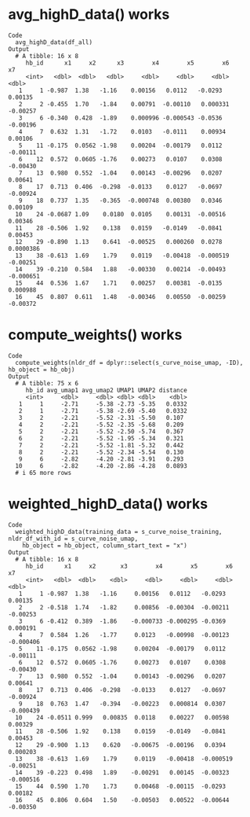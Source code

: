 # avg_highD_data() works

    Code
      avg_highD_data(df_all)
    Output
      # A tibble: 16 x 8
         hb_id      x1     x2      x3        x4        x5        x6         x7
         <int>   <dbl>  <dbl>   <dbl>     <dbl>     <dbl>     <dbl>      <dbl>
       1     1 -0.987  1.38   -1.16    0.00156   0.0112   -0.0293    0.00135  
       2     2 -0.455  1.70   -1.84    0.00791  -0.00110   0.000331 -0.00257  
       3     6 -0.340  0.428  -1.89    0.000996 -0.000543 -0.0536   -0.00196  
       4     7  0.632  1.31   -1.72    0.0103   -0.0111    0.00934   0.00106  
       5    11 -0.175  0.0562 -1.98    0.00204  -0.00179   0.0112   -0.00111  
       6    12  0.572  0.0605 -1.76    0.00273   0.0107    0.0308   -0.00430  
       7    13  0.980  0.552  -1.04    0.00143  -0.00296   0.0207    0.00641  
       8    17  0.713  0.406  -0.298  -0.0133    0.0127   -0.0697   -0.00924  
       9    18  0.737  1.35   -0.365  -0.000748  0.00380   0.0346    0.00109  
      10    24 -0.0687 1.09    0.0180  0.0105    0.00131  -0.00516   0.00346  
      11    28 -0.506  1.92    0.138   0.0159   -0.0149   -0.0841    0.00453  
      12    29 -0.890  1.13    0.641  -0.00525   0.000260  0.0278    0.0000386
      13    38 -0.613  1.69    1.79    0.0119   -0.00418  -0.000519 -0.00251  
      14    39 -0.210  0.584   1.88   -0.00330   0.00214  -0.00493  -0.000651 
      15    44  0.536  1.67    1.71    0.00257   0.00381  -0.0135    0.000988 
      16    45  0.807  0.611   1.48   -0.00346   0.00550  -0.00259  -0.00372  

# compute_weights() works

    Code
      compute_weights(nldr_df = dplyr::select(s_curve_noise_umap, -ID), hb_object = hb_obj)
    Output
      # A tibble: 75 x 6
         hb_id avg_umap1 avg_umap2 UMAP1 UMAP2 distance
         <int>     <dbl>     <dbl> <dbl> <dbl>    <dbl>
       1     1     -2.71     -5.38 -2.73 -5.35   0.0332
       2     1     -2.71     -5.38 -2.69 -5.40   0.0332
       3     2     -2.21     -5.52 -2.31 -5.50   0.107 
       4     2     -2.21     -5.52 -2.35 -5.68   0.209 
       5     2     -2.21     -5.52 -2.50 -5.74   0.367 
       6     2     -2.21     -5.52 -1.95 -5.34   0.321 
       7     2     -2.21     -5.52 -1.81 -5.32   0.442 
       8     2     -2.21     -5.52 -2.34 -5.54   0.130 
       9     6     -2.82     -4.20 -2.81 -3.91   0.293 
      10     6     -2.82     -4.20 -2.86 -4.28   0.0893
      # i 65 more rows

# weighted_highD_data() works

    Code
      weighted_highD_data(training_data = s_curve_noise_training, nldr_df_with_id = s_curve_noise_umap,
        hb_object = hb_object, column_start_text = "x")
    Output
      # A tibble: 16 x 8
         hb_id      x1     x2       x3        x4        x5        x6        x7
         <int>   <dbl>  <dbl>    <dbl>     <dbl>     <dbl>     <dbl>     <dbl>
       1     1 -0.987  1.38   -1.16     0.00156   0.0112   -0.0293    0.00135 
       2     2 -0.518  1.74   -1.82     0.00856  -0.00304  -0.00211  -0.00253 
       3     6 -0.412  0.389  -1.86    -0.000733 -0.000295 -0.0369    0.000191
       4     7  0.584  1.26   -1.77     0.0123   -0.00998  -0.00123  -0.000406
       5    11 -0.175  0.0562 -1.98     0.00204  -0.00179   0.0112   -0.00111 
       6    12  0.572  0.0605 -1.76     0.00273   0.0107    0.0308   -0.00430 
       7    13  0.980  0.552  -1.04     0.00143  -0.00296   0.0207    0.00641 
       8    17  0.713  0.406  -0.298   -0.0133    0.0127   -0.0697   -0.00924 
       9    18  0.763  1.47   -0.394   -0.00223   0.000814  0.0307   -0.000439
      10    24 -0.0511 0.999   0.00835  0.0118    0.00227   0.00598   0.00329 
      11    28 -0.506  1.92    0.138    0.0159   -0.0149   -0.0841    0.00453 
      12    29 -0.900  1.13    0.620   -0.00675  -0.00196   0.0394    0.000203
      13    38 -0.613  1.69    1.79     0.0119   -0.00418  -0.000519 -0.00251 
      14    39 -0.223  0.498   1.89    -0.00291   0.00145  -0.00323  -0.000516
      15    44  0.590  1.70    1.73     0.00468  -0.00115  -0.0293    0.00182 
      16    45  0.806  0.604   1.50    -0.00503   0.00522  -0.00644  -0.00350 

